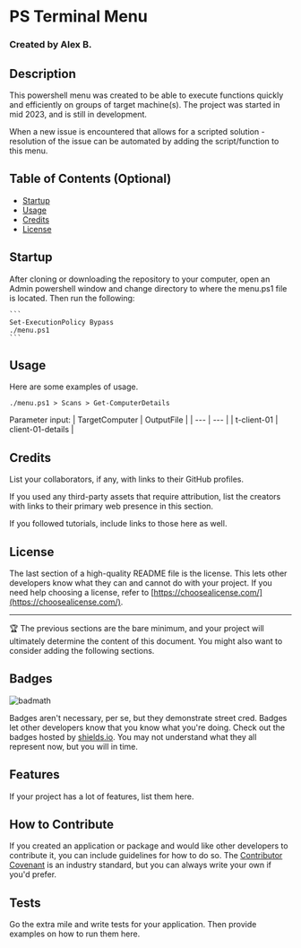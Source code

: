 # PS Terminal Menu

### Created by Alex B.

## Description

This powershell menu was created to be able to execute functions quickly and efficiently on groups of target machine(s). The project was started in mid 2023, and is still in development.

When a new issue is encountered that allows for a scripted solution - resolution of the issue can be automated by adding the script/function to this menu.

## Table of Contents (Optional)

- [Startup](#startup)
- [Usage](#usage)
- [Credits](#credits)
- [License](#license)

## Startup

After cloning or downloading the repository to your computer, open an Admin powershell window and change directory to where the menu.ps1 file is located. Then run the following:

    ```
    Set-ExecutionPolicy Bypass
    ./menu.ps1
    ```

## Usage

Here are some examples of usage.

```
./menu.ps1 > Scans > Get-ComputerDetails
```

Parameter input:
| TargetComputer | OutputFile |
| --- | --- |
| t-client-01 | client-01-details |

## Credits

List your collaborators, if any, with links to their GitHub profiles.

If you used any third-party assets that require attribution, list the creators with links to their primary web presence in this section.

If you followed tutorials, include links to those here as well.

## License

The last section of a high-quality README file is the license. This lets other developers know what they can and cannot do with your project. If you need help choosing a license, refer to [https://choosealicense.com/](https://choosealicense.com/).

---

🏆 The previous sections are the bare minimum, and your project will ultimately determine the content of this document. You might also want to consider adding the following sections.

## Badges

![badmath](https://img.shields.io/github/languages/top/lernantino/badmath)

Badges aren't necessary, per se, but they demonstrate street cred. Badges let other developers know that you know what you're doing. Check out the badges hosted by [shields.io](https://shields.io/). You may not understand what they all represent now, but you will in time.

## Features

If your project has a lot of features, list them here.

## How to Contribute

If you created an application or package and would like other developers to contribute it, you can include guidelines for how to do so. The [Contributor Covenant](https://www.contributor-covenant.org/) is an industry standard, but you can always write your own if you'd prefer.

## Tests

Go the extra mile and write tests for your application. Then provide examples on how to run them here.

```

```
